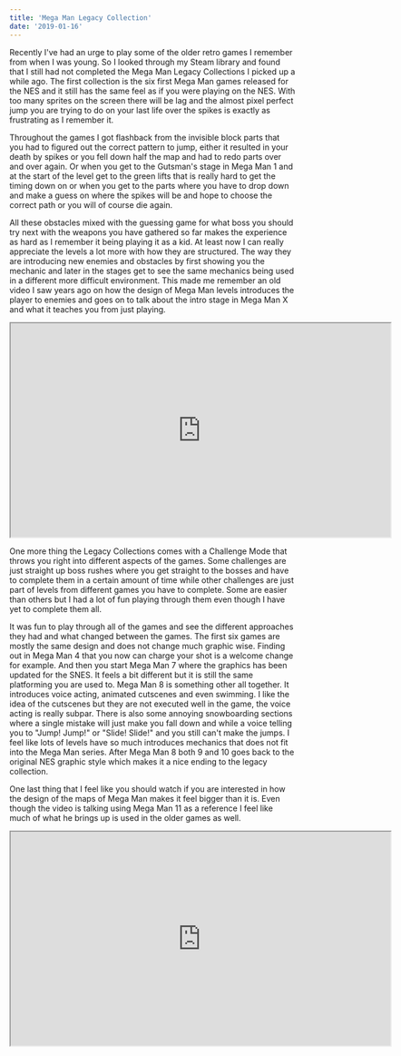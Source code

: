 ```yaml
---
title: 'Mega Man Legacy Collection'
date: '2019-01-16'
---
```


Recently I've had an urge to play some of the older retro games I remember from when I was young. So I looked through my Steam library and found that I still had not completed the Mega Man Legacy Collections I picked up a while ago. The first collection is the six first Mega Man games released for the NES and it still has the same feel as if you were playing on the NES. With too many sprites on the screen there will be lag and the almost pixel perfect jump you are trying to do on your last life over the spikes is exactly as frustrating as I remember it.

Throughout the games I got flashback from the invisible block parts that you had to figured out the correct pattern to jump, either it resulted in your death by spikes or you fell down half the map and had to redo parts over and over again. Or when you get to the Gutsman's stage in Mega Man 1 and at the start of the level get to the green lifts that is really hard to get the timing down on or when you get to the parts where you have to drop down and make a guess on where the spikes will be and hope to choose the correct path or you will of course die again.

All these obstacles mixed with the guessing game for what boss you should try next with the weapons you have gathered so far makes the experience as hard as I remember it being playing it as a kid. At least now I can really appreciate the levels a lot more with how they are structured. The way they are introducing new enemies and obstacles by first showing you the mechanic and later in the stages get to see the same mechanics being used in a different more difficult environment.
This made me remember an old video I saw years ago on how the design of Mega Man levels introduces the player to enemies and goes on to talk about the intro stage in Mega Man X and what it teaches you from just playing.

<iframe src="https://www.youtube.com/embed/8FpigqfcvlM" width="670" height="377" title="Sequelitis - Mega Man Classic vs. Mega Man X"></iframe>

One more thing the Legacy Collections comes with a Challenge Mode that throws you right into different aspects of the games. Some challenges are just straight up boss rushes where you get straight to the bosses and have to complete them in a certain amount of time while other challenges are just part of levels from different games you have to complete. Some are easier than others but I had a lot of fun playing through them even though I have yet to complete them all.

It was fun to play through all of the games and see the different approaches they had and what changed between the games. The first six games are mostly the same design and does not change much graphic wise. Finding out in Mega Man 4 that you now can charge your shot is a welcome change for example. And then you start Mega Man 7 where the graphics has been updated for the SNES. It feels a bit different but it is still the same platforming you are used to.
Mega Man 8 is something other all together. It introduces voice acting, animated cutscenes and even swimming. I like the idea of the cutscenes but they are not executed well in the game, the voice acting is really subpar.
There is also some annoying snowboarding sections where a single mistake will just make you fall down and while a voice telling you to "Jump! Jump!" or "Slide! Slide!" and you still can't make the jumps. I feel like lots of levels have so much introduces mechanics that does not fit into the Mega Man series. After Mega Man 8 both 9 and 10 goes back to the original NES graphic style which makes it a nice ending to the legacy collection.

One last thing that I feel like you should watch if you are interested in how the design of the maps of Mega Man makes it feel bigger than it is. Even though the video is talking using Mega Man 11 as a reference I feel like much of what he brings up is used in the older games as well.

<iframe src="https://www.youtube.com/embed/nYxHMZX6lN8" width="670" height="377" title="How Mega Man 11's Levels Do More With Less | Game Maker's Toolkit"></iframe>
